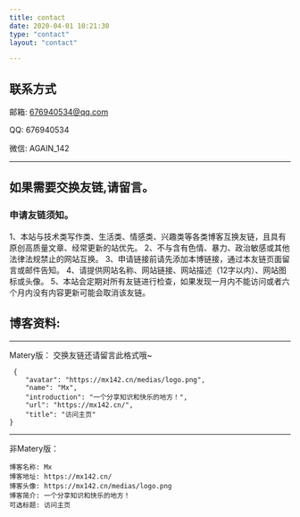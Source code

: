 ```yaml
---
title: contact
date: 2020-04-01 10:21:30
type: "contact"
layout: "contact"

---
```


## 联系方式

邮箱: 676940534@qq.com

QQ: 676940534

微信: AGAIN_142

---
## 如果需要交换友链,请留言。
### 申请友链须知。
1、本站与技术类写作类、生活类、情感类、兴趣类等各类博客互换友链，且具有原创高质量文章、经常更新的站优先。
2、不与含有色情、暴力、政治敏感或其他法律法规禁止的网站互换。
3、申请链接前请先添加本博链接，通过本友链页面留言或邮件告知。
4、请提供网站名称、网站链接、网站描述（12字以内）、网站图标或头像。
5、本站会定期对所有友链进行检查，如果发现一月内不能访问或者六个月内没有内容更新可能会取消该友链。
## 博客资料:
---
Matery版：
  交换友链还请留言此格式哦~

     {
        "avatar": "https://mx142.cn/medias/logo.png",
        "name": "Mx",
        "introduction": "一个分享知识和快乐的地方！",
        "url": "https://mx142.cn/",
        "title": "访问主页"
    }

---
非Matery版：

    博客名称: Mx
    博客地址: https://mx142.cn/
    博客头像: https://mx142.cn/medias/logo.png
    博客简介: 一个分享知识和快乐的地方！
    可选标题: 访问主页
